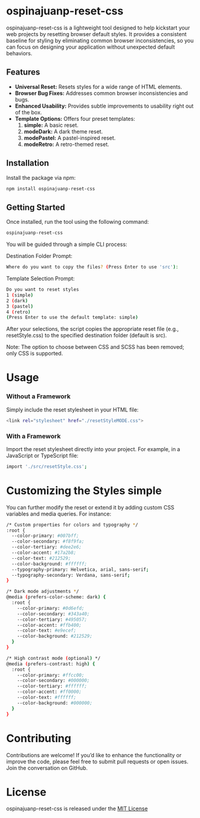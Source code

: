 # ospinajuanp-reset-css

ospinajuanp-reset-css is a lightweight tool designed to help kickstart your web projects by resetting browser default styles. It provides a consistent baseline for styling by eliminating common browser inconsistencies, so you can focus on designing your application without unexpected default behaviors.

## Features

- **Universal Reset:** Resets styles for a wide range of HTML elements.
- **Browser Bug Fixes:** Addresses common browser inconsistencies and bugs.
- **Enhanced Usability:** Provides subtle improvements to usability right out of the box.
- **Template Options:** Offers four preset templates:
  1. **simple:** A basic reset.
  2. **modeDark:** A dark theme reset.
  3. **modePastel:** A pastel-inspired reset.
  4. **modeRetro:** A retro-themed reset.

## Installation

Install the package via npm:

```bash
npm install ospinajuanp-reset-css
```
## Getting Started
Once installed, run the tool using the following command:
```bash
ospinajuanp-reset-css
```

You will be guided through a simple CLI process:

Destination Folder Prompt:

```bash
Where do you want to copy the files? (Press Enter to use 'src'):
```

Template Selection Prompt:

```bash
Do you want to reset styles 
1 (simple) 
2 (dark)
3 (pastel)
4 (retro)
(Press Enter to use the default template: simple)
```

After your selections, the script copies the appropriate reset file (e.g., resetStyle.css) to the specified destination folder (default is src).

Note: The option to choose between CSS and SCSS has been removed; only CSS is supported.

# Usage
### Without a Framework
Simply include the reset stylesheet in your HTML file:
```bash
<link rel="stylesheet" href="./resetStyleMODE.css">
```

### With a Framework
Import the reset stylesheet directly into your project. For example, in a JavaScript or TypeScript file:
```bash
import './src/resetStyle.css';
```


# Customizing the Styles simple

You can further modify the reset or extend it by adding custom CSS variables and media queries. For instance:

```bash
/* Custom properties for colors and typography */
:root {
  --color-primary: #007bff;
  --color-secondary: #f8f9fa;
  --color-tertiary: #dee2e6;
  --color-accent: #17a2b8;
  --color-text: #212529;
  --color-background: #ffffff;
  --typography-primary: Helvetica, arial, sans-serif;
  --typography-secondary: Verdana, sans-serif;
}

/* Dark mode adjustments */
@media (prefers-color-scheme: dark) {
  :root {
    --color-primary: #0d6efd;
    --color-secondary: #343a40;
    --color-tertiary: #495057;
    --color-accent: #ffb400;
    --color-text: #e9ecef;
    --color-background: #212529;
  }
}

/* High contrast mode (optional) */
@media (prefers-contrast: high) {
  :root {
    --color-primary: #ffcc00;
    --color-secondary: #000000;
    --color-tertiary: #ffffff;
    --color-accent: #ff0000;
    --color-text: #ffffff;
    --color-background: #000000;
  }
}
```

# Contributing
Contributions are welcome! If you’d like to enhance the functionality or improve the code, please feel free to submit pull requests or open issues. Join the conversation on GitHub.

# License
ospinajuanp-reset-css is released under the [MIT License](https://opensource.org/licenses/MIT)